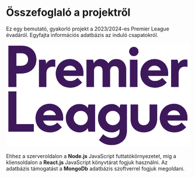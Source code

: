 # Összefoglaló a projektről

Ez egy bemutató, gyakorló projekt a 2023/2024-es Premier League évadáról. Egyfajta információs adatbázis az induló csapatokról.

![Premier League](logo.png)

Ehhez a szerveroldalon a **Node.js** JavaScript futtatókörnyezetet, míg a kliensoldalon a **React.js** JavaScript könyvtárat fogjuk használni.
Az adatbázis támogatást a **MongoDb** adatbázis szoftverrel fogjuk megoldani.
